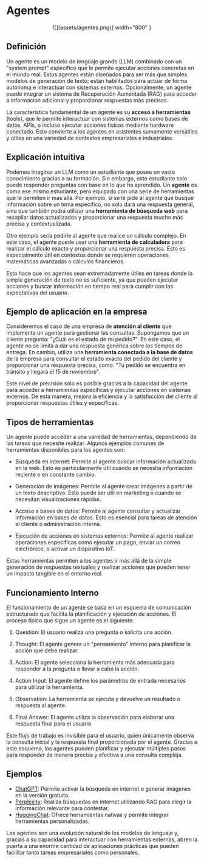 # Agentes

<center>
![](assets/agentes.png){ width="800" }
</center>

## Definición

Un agente es un modelo de lenguaje grande (LLM) combinado con un "system prompt" específico que le permite ejecutar acciones concretas en el mundo real. Estos agentes están diseñados para ser más que simples modelos de generación de texto; están habilitados para actuar de forma autónoma e interactuar con sistemas externos. Opcionalmente, un agente puede integrar un sistema de Recuperación Aumentada (RAG) para acceder a información adicional y proporcionar respuestas más precisas.

La característica fundamental de un agente es su **acceso a herramientas** (tools), que le permite interactuar con sistemas externos como bases de datos, APIs, o incluso ejecutar acciones físicas mediante hardware conectado. Esto convierte a los agentes en asistentes sumamente versátiles y útiles en una variedad de contextos empresariales e industriales.

## Explicación intuitiva

Podemos imaginar un LLM como un estudiante que posee un vasto conocimiento gracias a su formación. Sin embargo, este estudiante solo puede responder preguntas con base en lo que ha aprendido. Un **agente** es como ese mismo estudiante, pero equipado con una serie de herramientas que le permiten ir más allá. Por ejemplo, si se le pide al agente que busque información sobre un tema específico, no solo dará una respuesta general, sino que también podrá utilizar una **herramienta de búsqueda web** para recopilar datos actualizados y proporcionar una respuesta mucho más precisa y contextualizada.

Otro ejemplo sería pedirle al agente que realice un cálculo complejo. En este caso, el agente puede usar una **herramienta de calculadora** para realizar el cálculo exacto y proporcionar una respuesta precisa. Esto es especialmente útil en contextos donde se requieren operaciones matemáticas avanzadas o cálculos financieros.

Esto hace que los agentes sean extremadamente útiles en tareas donde la simple generación de texto no es suficiente, ya que pueden ejecutar acciones y buscar información en tiempo real para cumplir con las expectativas del usuario.

## Ejemplo de aplicación en la empresa

Consideremos el caso de una empresa de **atención al cliente** que implementa un agente para gestionar las consultas. Supongamos que un cliente pregunta: "¿Cuál es el estado de mi pedido?". En este caso, el agente no se limita a dar una respuesta genérica sobre los tiempos de entrega. En cambio, utiliza una **herramienta conectada a la base de datos** de la empresa para consultar el estado exacto del pedido del cliente y proporcionar una respuesta precisa, como: "Tu pedido se encuentra en tránsito y llegará el 15 de noviembre".

Este nivel de precisión solo es posible gracias a la capacidad del agente para acceder a herramientas específicas y ejecutar acciones en sistemas externos. De esta manera, mejora la eficiencia y la satisfacción del cliente al proporcionar respuestas útiles y específicas.

## Tipos de herramientas

Un agente puede acceder a una variedad de herramientas, dependiendo de las tareas que necesite realizar. Algunos ejemplos comunes de herramientas disponibles para los agentes son:

- Búsqueda en internet: Permite al agente buscar información actualizada en la web. Esto es particularmente útil cuando se necesita información reciente o en constante cambio.

- Generación de imágenes: Permite al agente crear imágenes a partir de un texto descriptivo. Esto puede ser útil en marketing o cuando se necesitan visualizaciones rápidas.

- Acceso a bases de datos: Permite al agente consultar y actualizar información en bases de datos. Esto es esencial para tareas de atención al cliente o administración interna.

- Ejecución de acciones en sistemas externos: Permite al agente realizar operaciones específicas como ejecutar un pago, enviar un correo electrónico, o activar un dispositivo IoT.

Estas herramientas permiten a los agentes ir más allá de la simple generación de respuestas textuales y realizar acciones que pueden tener un impacto tangible en el entorno real.

## Funcionamiento Interno

El funcionamiento de un agente se basa en un esquema de comunicación estructurado que facilita la planificación y ejecución de acciones. El proceso típico que sigue un agente es el siguiente:

1. Question: El usuario realiza una pregunta o solicita una acción.

2. Thought: El agente genera un "pensamiento" interno para planificar la acción que debe realizar.

3. Action: El agente selecciona la herramienta más adecuada para responder a la pregunta o llevar a cabo la acción.

4. Action Input: El agente define los parámetros de entrada necesarios para utilizar la herramienta.

5. Observation: La herramienta se ejecuta y devuelve un resultado o respuesta al agente.

6. Final Answer: El agente utiliza la observación para elaborar una respuesta final para el usuario.

Este flujo de trabajo es invisible para el usuario, quien únicamente observa la consulta inicial y la respuesta final proporcionada por el agente. Gracias a este esquema, los agentes pueden planificar y ejecutar múltiples pasos para responder de manera precisa y efectiva a una consulta compleja.

## Ejemplos

- [ChatGPT](https://chat.com): Permite activar la búsqueda en internet o generar imágenes en la versión gratuita.
- [Perplexity](https://perplexity.ai): Realiza búsquedas en internet utilizando RAG para elegir la información relevante para contestar.
- [HuggingChat](https://huggingface.co/chat/): Ofrece herramientas nativas y permite integrar herramientas personalizadas.

Los agentes son una evolución natural de los modelos de lenguaje y, gracias a su capacidad para interactuar con herramientas externas, abren la puerta a una enorme cantidad de aplicaciones prácticas que pueden facilitar tanto tareas empresariales como personales.